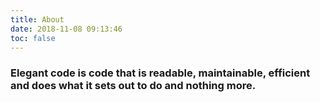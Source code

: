 ```yaml
---
title: About
date: 2018-11-08 09:13:46
toc: false
---
```

### Elegant code is code that is readable, maintainable, efficient and does what it sets out to do and nothing more.